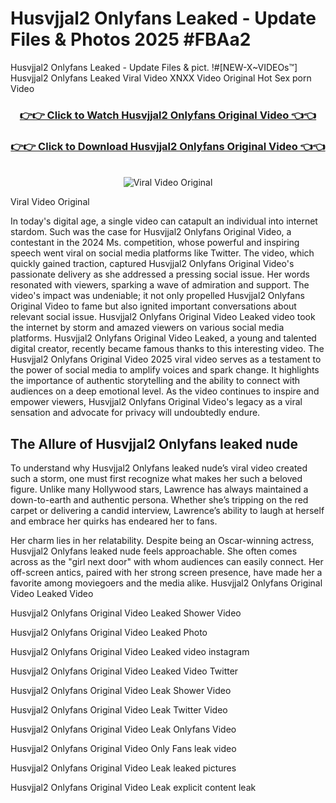 # Husvjjal2 Onlyfans Leaked - Update Files & Photos 2025 #FBAa2

Husvjjal2 Onlyfans Leaked - Update Files & pict. !#[NEW-X~VIDEOs™] Husvjjal2 Onlyfans Leaked Viral Video XNXX Video Original Hot Sex porn Video
<br>
<div align="center">
<h3><a href="https://links2leaks.com?utm_source=husvjjal2&utm_medium=gitlong" rel="nofollow">👉👉 Click to Watch Husvjjal2 Onlyfans Original Video 👈👈</a></h3>
<h3><a href="https://links2leaks.com?utm_source=husvjjal2&utm_medium=gitlong" rel="nofollow">👉👉 Click to Download Husvjjal2 Onlyfans Original Video 👈👈</a></h3>
<br>
<a href="https://links2leaks.com?utm_source=husvjjal2&utm_medium=gitlong" rel="nofollow"><img src="https://i.ibb.co/Gkj2r4b/banner.png" alt="Viral Video Original" style="max-width: 100%; display: inline-block;" data-target="animated-image.originalImage"></a>
</div>

Viral Video Original

In today's digital age, a single video can catapult an individual into internet stardom. Such was the case for Husvjjal2 Onlyfans Original Video, a contestant in the 2024 Ms. competition, whose powerful and inspiring speech went viral on social media platforms like Twitter.
The video, which quickly gained traction, captured Husvjjal2 Onlyfans Original Video's passionate delivery as she addressed a pressing social issue. Her words resonated with viewers, sparking a wave of admiration and support. The video's impact was undeniable; it not only propelled Husvjjal2 Onlyfans Original Video to fame but also ignited important conversations about relevant social issue.
Husvjjal2 Onlyfans Original Video Leaked video took the internet by storm and amazed viewers on various social media platforms. Husvjjal2 Onlyfans Original Video Leaked, a young and talented digital creator, recently became famous thanks to this interesting video.
The Husvjjal2 Onlyfans Original Video 2025 viral video serves as a testament to the power of social media to amplify voices and spark change. It highlights the importance of authentic storytelling and the ability to connect with audiences on a deep emotional level. As the video continues to inspire and empower viewers, Husvjjal2 Onlyfans Original Video's legacy as a viral sensation and advocate for privacy will undoubtedly endure.

<h2>The Allure of Husvjjal2 Onlyfans leaked nude</h2>


To understand why Husvjjal2 Onlyfans leaked nude’s viral video created such a storm, one must first recognize what makes her such a beloved figure. Unlike many Hollywood stars, Lawrence has always maintained a down-to-earth and authentic persona. Whether she’s tripping on the red carpet or delivering a candid interview, Lawrence’s ability to laugh at herself and embrace her quirks has endeared her to fans.

Her charm lies in her relatability. Despite being an Oscar-winning actress, Husvjjal2 Onlyfans leaked nude feels approachable. She often comes across as the "girl next door" with whom audiences can easily connect. Her off-screen antics, paired with her strong screen presence, have made her a favorite among moviegoers and the media alike.
Husvjjal2 Onlyfans Original Video Leaked Video

Husvjjal2 Onlyfans Original Video Leaked Shower Video

Husvjjal2 Onlyfans Original Video Leaked Photo

Husvjjal2 Onlyfans Original Video Leaked video instagram

Husvjjal2 Onlyfans Original Video Leaked Video Twitter

Husvjjal2 Onlyfans Original Video Leak Shower Video

Husvjjal2 Onlyfans Original Video Leak Twitter Video

Husvjjal2 Onlyfans Original Video Leak Onlyfans Video

Husvjjal2 Onlyfans Original Video Only Fans leak video

Husvjjal2 Onlyfans Original Video Leak leaked pictures

Husvjjal2 Onlyfans Original Video Leak explicit content leak